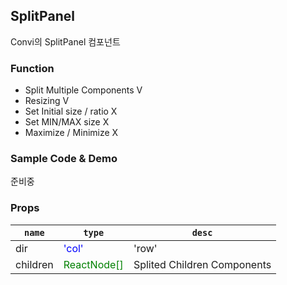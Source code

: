 ## SplitPanel
Convi의 SplitPanel 컴포넌트

### Function
* Split Multiple Components V
* Resizing V
* Set Initial size / ratio X
* Set MIN/MAX size X
* Maximize / Minimize X

### Sample Code & Demo
준비중

### Props
| `name` | `type` | `desc` |
| --- | --- | --- |
|dir|<div style='color: blue'>'col' | 'row'</div>| Split Direction, Default 'col'
|children|<div style='color: green'>ReactNode[]</div>|Splited Children Components